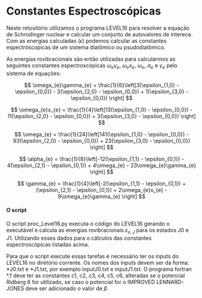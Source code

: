 # Constantes Espectroscópicas

Neste retositório utilizamos o programa LEVEL16 para resolver a equação
de Schrodinger nuclear e calcular um conjunto de autovalores de interece.
Com as energias calculadas ($\epsilon$) podemos calcular as constantes espectróscopicas
de um sistema diatômico ou psudodiatômico.

As energias rovibracionais são então utilizadas para calcularmos as 
seguintes constantes espectroscópicas $\omega_{e}\gamma_{e}$, $\omega_{e}x_{e}$,
$\omega_{e}$, $\alpha_{e}$ e $\gamma_{e}$ pelo sistema de equações:

$$
\omega_{e}\gamma_{e} = \frac{1}{6}\left[3(\epsilon_{1,0} - \epsilon_{0,0}) - 3(\epsilon_{2,0} - \epsilon_{0,0}) + 1(\epsilon_{3,0} - \epsilon_{0,0}) \right]
$$ 

$$
\omega_{e}x_{e} = \frac{1}{4}\left[13(\epsilon_{1,0} - \epsilon_{0,0}) - 11(\epsilon_{2,0} - \epsilon_{0,0}) + 3(\epsilon_{3,0} - \epsilon_{0,0}) \right]
$$ 

$$
\omega_{e} = \frac{1}{24}\left[141(\epsilon_{1,0} - \epsilon_{0,0}) - 93(\epsilon_{2,0} - \epsilon_{0,0}) + 23(\epsilon_{3,0} - \epsilon_{0,0}) \right]
$$ 

$$
\alpha_{e} = \frac{1}{8}\left[-12(\epsilon_{1,1} - \epsilon_{0,1}) - 4(\epsilon_{2,1} - \epsilon_{0,1}) + 4\omega_{e} - 23\omega_{e}\gamma_{e} \right]
$$ 

$$
\gamma_{e} = \frac{1}{4}\left[-2(\epsilon_{1,1} - \epsilon_{0,1}) + (\epsilon_{2,1} - \epsilon_{0,1}) + 2\omega_{e}x_{e} - 9\omega_{e}\gamma_{e} \right]
$$ 

#### O script

O script proc_Level16.py executa o código do LEVEL16 gerando o executável e calcula
as energias rovibracionais $\epsilon_{\nu, J}$ para os estados J0 e J1. Utilizando
esses dados para o cálculos das constantes espectroscópicas listadas acima.

Para que o script execute essas tarefas é necessário ter os inputs do LEVEL16 no 
diretório corrente. Os nomes dos inputs devem ser da forma: *J0.txt e *J1.txt,
por exemplo inputJ0.txt e inputJ1.txt. O programa fortran *.f deve ter as constantes c1, c2, c3, c4, c5, c6, 
alteradas se o potencial Ridberg 6 for utilizado, se caso o potencial for o 
IMPROVED LENNARD-JONES deve ser adicionado o valor de $\beta$.  






